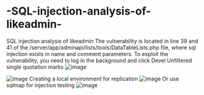 # -SQL-injection-analysis-of-likeadmin-
 SQL injection analysis of likeadmin 
The vulnerability is located in line 39 and 41 of the /server/app/adminapi/lists/tools/DataTableLists.php file, where sql injection exists in name and comment parameters. To exploit the vulnerability, you need to log in the background and click Devel
 Unfiltered single quotation marks 
 ![image](https://github.com/Ybwh/-SQL-injection-analysis-of-likeadmin-/assets/38759657/99b70701-54a3-464c-acfb-6465cc1f6b83)

![image](https://github.com/Ybwh/-SQL-injection-analysis-of-likeadmin-/assets/38759657/a9fe9eae-3f07-49c1-a182-21841efc9b12)
Creating a local environment for replication 
![image](https://github.com/Ybwh/-SQL-injection-analysis-of-likeadmin-/assets/38759657/0d78dd27-4ae1-4622-a959-0b12e9c114e2)
Or use sqlmap for injection testing 
![image](https://github.com/Ybwh/-SQL-injection-analysis-of-likeadmin-/assets/38759657/e1127ff0-9e5b-4fa6-99ef-654d8ecafa6b)

